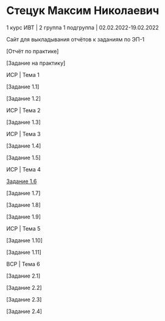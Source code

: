 # Стецук Максим Николаевич

1 курс ИВТ | 2 группа 1 подгруппа | 02.02.2022-19.02.2022

Сайт для выкладывания отчётов к заданиям по ЭП-1

  [Отчёт по практике]

  [Задание на практику]

ИСР | Тема 1

  [Задание 1.1]

  [Задание 1.2]

ИСР | Тема 2

  [Задание 1.3]

ИСР | Тема 3

  [Задание 1.4]

  [Задание 1.5]

ИСР | Тема 4

  [Задание 1.6](https://github.com/XtulenchikX/XtulenchikX.github.io/blob/main/%D0%A1%D1%82%D0%B5%D1%86%D1%83%D0%BA%202%D0%B3%D1%80.1%D0%BF.%D0%B3%D1%80.%20%D0%97%D0%B0%D0%B4%D0%B0%D0%BD%D0%B8%D0%B5%20%D0%98%D0%A1%D0%A0%201.6.pdf)

  [Задание 1.7]

  [Задание 1.8]

  [Задание 1.9]

ИСР | Тема 5

  [Задание 1.10]

  [Задание 1.11]

ВСР | Тема 6

  [Задание 2.1]

  [Задание 2.2]

  [Задание 2.3]

  [Задание 2.4]
